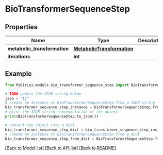 # BioTransformerSequenceStep


## Properties

Name | Type | Description | Notes
------------ | ------------- | ------------- | -------------
**metabolic_transformation** | [**MetabolicTransformation**](MetabolicTransformation.md) |  | [optional] 
**iterations** | **int** |  | [optional] 

## Example

```python
from PySirius.models.bio_transformer_sequence_step import BioTransformerSequenceStep

# TODO update the JSON string below
json = "{}"
# create an instance of BioTransformerSequenceStep from a JSON string
bio_transformer_sequence_step_instance = BioTransformerSequenceStep.from_json(json)
# print the JSON string representation of the object
print(BioTransformerSequenceStep.to_json())

# convert the object into a dict
bio_transformer_sequence_step_dict = bio_transformer_sequence_step_instance.to_dict()
# create an instance of BioTransformerSequenceStep from a dict
bio_transformer_sequence_step_from_dict = BioTransformerSequenceStep.from_dict(bio_transformer_sequence_step_dict)
```
[[Back to Model list]](../README.md#documentation-for-models) [[Back to API list]](../README.md#documentation-for-api-endpoints) [[Back to README]](../README.md)


